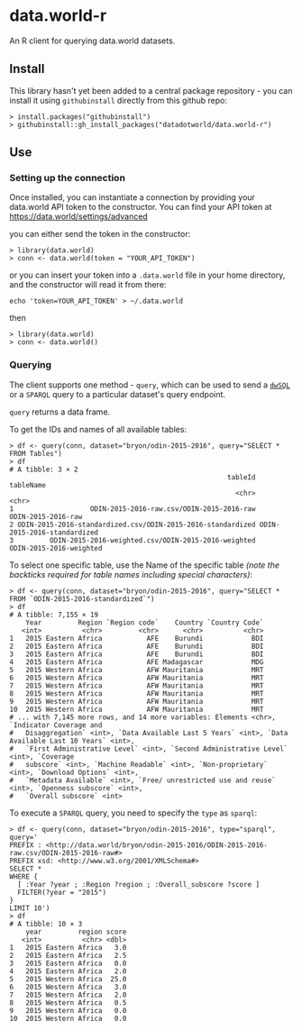 # data.world-r

An R client for querying data.world datasets.

## Install

This library hasn't yet been added to a central package repository -
you can install it using `githubinstall` directly from this github repo:

```
> install.packages("githubinstall")
> githubinstall::gh_install_packages("datadotworld/data.world-r")
```

## Use

### Setting up the connection

Once installed, you can instantiate a connection by providing your
data.world API token to the constructor.  You can find your API
token at https://data.world/settings/advanced

you can either send the token in the constructor:
```
> library(data.world)
> conn <- data.world(token = "YOUR_API_TOKEN")
```

or you can insert your token into a `.data.world` file in your home
directory, and the constructor will read it from there:

```
echo 'token=YOUR_API_TOKEN' > ~/.data.world
```
then
```
> library(data.world)
> conn <- data.world()
```

### Querying

The client supports one method - `query`, which can be used to send a
[`dwSQL`](https://docs.data.world/tutorials/dwsql/) or a `SPARQL` query to a particular dataset's query endpoint.

`query` returns a data frame.

To get the IDs and names of all available tables:
```
> df <- query(conn, dataset="bryon/odin-2015-2016", query="SELECT * FROM Tables")
> df
# A tibble: 3 × 2
                                                      tableId                   tableName
                                                        <chr>                       <chr>
1                   ODIN-2015-2016-raw.csv/ODIN-2015-2016-raw          ODIN-2015-2016-raw
2 ODIN-2015-2016-standardized.csv/ODIN-2015-2016-standardized ODIN-2015-2016-standardized
3         ODIN-2015-2016-weighted.csv/ODIN-2015-2016-weighted     ODIN-2015-2016-weighted
```

To select one specific table, use the Name of the specific table *(note the backticks required for table names including special characters)*:
```
> df <- query(conn, dataset="bryon/odin-2015-2016", query="SELECT * FROM `ODIN-2015-2016-standardized`")
> df
# A tibble: 7,155 × 19
    Year         Region `Region code`    Country `Country Code`
   <int>          <chr>         <chr>      <chr>          <chr>
1   2015 Eastern Africa           AFE    Burundi            BDI
2   2015 Eastern Africa           AFE    Burundi            BDI
3   2015 Eastern Africa           AFE    Burundi            BDI
4   2015 Eastern Africa           AFE Madagascar            MDG
5   2015 Western Africa           AFW Mauritania            MRT
6   2015 Western Africa           AFW Mauritania            MRT
7   2015 Western Africa           AFW Mauritania            MRT
8   2015 Western Africa           AFW Mauritania            MRT
9   2015 Western Africa           AFW Mauritania            MRT
10  2015 Western Africa           AFW Mauritania            MRT
# ... with 7,145 more rows, and 14 more variables: Elements <chr>, `Indicator Coverage and
#   Disaggregation` <int>, `Data Available Last 5 Years` <int>, `Data Available Last 10 Years` <int>,
#   `First Administrative Level` <int>, `Second Administrative Level` <int>, `Coverage
#   subscore` <int>, `Machine Readable` <int>, `Non-proprietary` <int>, `Download Options` <int>,
#   `Metadata Available` <int>, `Free/ unrestricted use and reuse` <int>, `Openness subscore` <int>,
#   `Overall subscore` <int>
```

To execute a `SPARQL` query, you need to specify the `type` as
`sparql`:
```
> df <- query(conn, dataset="bryon/odin-2015-2016", type="sparql", query='
PREFIX : <http://data.world/bryon/odin-2015-2016/ODIN-2015-2016-raw.csv/ODIN-2015-2016-raw#>
PREFIX xsd: <http://www.w3.org/2001/XMLSchema#>
SELECT *
WHERE {
  [ :Year ?year ; :Region ?region ; :Overall_subscore ?score ]
  FILTER(?year = "2015")
} 
LIMIT 10')
> df
# A tibble: 10 × 3
    year         region score
   <int>          <chr> <dbl>
1   2015 Eastern Africa   3.0
2   2015 Eastern Africa   2.5
3   2015 Eastern Africa   0.0
4   2015 Eastern Africa   2.0
5   2015 Western Africa  25.0
6   2015 Western Africa   3.0
7   2015 Western Africa   2.0
8   2015 Western Africa   0.5
9   2015 Western Africa   0.0
10  2015 Western Africa   0.0
```
